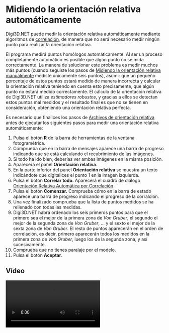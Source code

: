 # Midiendo la orientación relativa automáticamente

Digi3D.NET puede medir la orientación relativa automáticamente mediante algoritmos de [correlación](midiendo-orientacion-relativa-automaticamente.md), de manera que no será necesario medir ningún punto para realizar la orientación relativa.

El programa medirá puntos homólogos automáticamente. Al ser un proceso completamente automático es posible que algún punto no se mida correctamente. La manera de solucionar este problema es medir muchos más puntos \(cuando seguiste los pasos de [Midiendo la orientación relativa manualmente](https://github.com/digi21/docs/tree/7fc627c885c16fb88afc7cc05a6df2a2f4a54563/digi3d-net/primeros-pasos/comenzando-a-utilizar-digi3d.net/comenzando-con-la-ventana-fotogrametrica/sensor-camara-conica/untitled-11/orientacion-relativa/MidiendoLaOrientacionRelativaManualmente.html) mediste únicamente seis puntos\), asumir que un pequeño porcentaje de estos puntos estará medido de manera incorrecta y calcular la orientación relativa teniendo en cuenta esto precisamente, que algún punto no estará medido correctamente. El cálculo de la orientación relativa de Digi3D.NET utiliza _estimadores robustos_, y gracias a ellos se detectan estos puntos mal medidos y el resultado final es que no se tienen en consideración, obteniendo una orientación relativa perfecta.

Es necesario que finalices los pasos de [Archivos de orientación relativa](https://github.com/digi21/docs/tree/7fc627c885c16fb88afc7cc05a6df2a2f4a54563/digi3d-net/primeros-pasos/comenzando-a-utilizar-digi3d.net/comenzando-con-la-ventana-fotogrametrica/sensor-camara-conica/untitled-11/orientacion-relativa/ArchivosDeOrientacionRelativa.html) antes de ejecutar los siguientes pasos para medir una orientación relativa automáticamente:

1. Pulsa el botón **R** de la barra de herramientas de la ventana fotogramétrica.
2. Comprueba que en la barra de mensajes aparece una barra de progreso indicando que se está calculando el recubrimiento de las imágenes.
3. Si todo ha ido bien, deberías ver ambas imágenes en la misma posición.
4. Aparecerá el panel **Orientación relativa**.
5. En la parte inferior del panel **Orientación relativa** se muestra un texto indicándote que digitalices el punto 1 en la imagen izquierda.
6. Pulsa el botón **Correlar todo.** Aparecerá el cuadro de diálogo [Orientación Relativa Automática por Correlación](https://github.com/digi21/docs/tree/7fc627c885c16fb88afc7cc05a6df2a2f4a54563/digi3d-net/primeros-pasos/comenzando-a-utilizar-digi3d.net/comenzando-con-la-ventana-fotogrametrica/sensor-camara-conica/untitled-11/orientacion-relativa/CuadroDeDialogoOrientacionRelativaAutomaticaPorCorrelacion.html)**.**
7. Pulsa el botón **Comenzar.** Comprueba cómo en la barra de estado aparece una barra de progreso indicando el progreso de la corralción.
8. Una vez finalizado comprueba que la lista de puntos medidos se ha rellenado con todas las medidas.
9. Digi3D.NET habrá ordenado los seis primeros puntos para que el primero sea el mejor de la primera zona de _Von Gruber_, el segundo el mejor de la segunda zona de _Von Gruber_, ... y el sexto el mejor de la sexta zona de _Von Gruber_. El resto de puntos aparecerán en el orden de correlación, es decir, primero aparecerán todos los medidos en la primera zona de _Von Gruber_, luego los de la segunda zona, y así sucesivamente.
10. Comprueba que no tienes paralaje por el modelo.
11. Pulsa el botón **Aceptar**.

## Vídeo

<video controls>
    <source src="https://digi21.blob.core.windows.net/videos-ayuda/Midiendo%20la%20orientacion%20relativa%20automaticamente.mp4" type="video/mp4">
</video>

